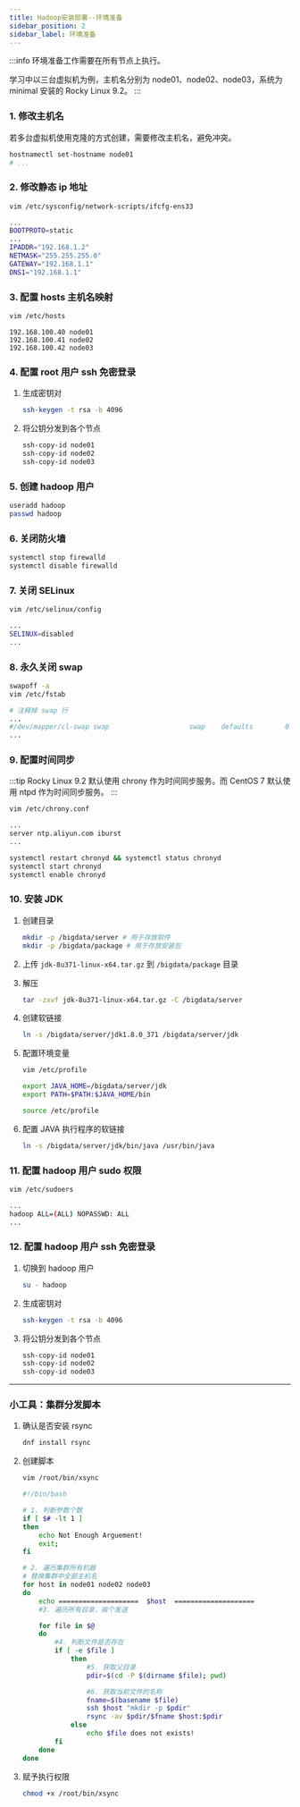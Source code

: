 ```yaml
---
title: Hadoop安装部署--环境准备
sidebar_position: 2
sidebar_label: 环境准备
---
```


:::info
环境准备工作需要在所有节点上执行。

学习中以三台虚拟机为例，主机名分别为 node01、node02、node03，系统为 minimal 安装的 Rocky Linux 9.2。
:::

### 1. 修改主机名

若多台虚拟机使用克隆的方式创建，需要修改主机名，避免冲突。

```bash
hostnamectl set-hostname node01
# ...
```

### 2. 修改静态 ip 地址

```bash
vim /etc/sysconfig/network-scripts/ifcfg-ens33
```

```bash
...
BOOTPROTO=static
...
IPADDR="192.168.1.2"
NETMASK="255.255.255.0"
GATEWAY="192.168.1.1"
DNS1="192.168.1.1"
```


### 3. 配置 hosts 主机名映射

```bash
vim /etc/hosts
```

```
192.168.100.40 node01
192.168.100.41 node02
192.168.100.42 node03
```

### 4. 配置 root 用户 ssh 免密登录

1. 生成密钥对
    ```bash
    ssh-keygen -t rsa -b 4096
    ```

2. 将公钥分发到各个节点
    ```bash
    ssh-copy-id node01
    ssh-copy-id node02
    ssh-copy-id node03
    ```

### 5. 创建 hadoop 用户

```bash
useradd hadoop
passwd hadoop
```

### 6. 关闭防火墙

```bash
systemctl stop firewalld
systemctl disable firewalld
```

### 7. 关闭 SELinux

```bash
vim /etc/selinux/config
```

```bash
...
SELINUX=disabled
...
```

### 8. 永久关闭 swap

```bash
swapoff -a
vim /etc/fstab
```

```bash
# 注释掉 swap 行
...
#/dev/mapper/cl-swap swap                    swap    defaults        0 0
...
```

### 9. 配置时间同步

:::tip
Rocky Linux 9.2 默认使用 chrony 作为时间同步服务。而 CentOS 7 默认使用 ntpd 作为时间同步服务。
:::

```bash
vim /etc/chrony.conf
```

```bash
...
server ntp.aliyun.com iburst
...
```

```bash
systemctl restart chronyd && systemctl status chronyd
systemctl start chronyd
systemctl enable chronyd
```

### 10. 安装 JDK

1. 创建目录
    ```bash
    mkdir -p /bigdata/server # 用于存放软件
    mkdir -p /bigdata/package # 用于存放安装包
    ```

2. 上传 `jdk-8u371-linux-x64.tar.gz` 到 `/bigdata/package` 目录

3. 解压
    ```bash
    tar -zxvf jdk-8u371-linux-x64.tar.gz -C /bigdata/server
    ```

4. 创建软链接
    ```bash
    ln -s /bigdata/server/jdk1.8.0_371 /bigdata/server/jdk
    ```

5. 配置环境变量
    ```bash
    vim /etc/profile
    ```

    ```bash
    export JAVA_HOME=/bigdata/server/jdk
    export PATH=$PATH:$JAVA_HOME/bin
    ```

    ```bash
    source /etc/profile
    ```

6. 配置 JAVA 执行程序的软链接
    ```bash
    ln -s /bigdata/server/jdk/bin/java /usr/bin/java
    ```

### 11. 配置 hadoop 用户 sudo 权限

```bash
vim /etc/sudoers
```

```bash
...
hadoop ALL=(ALL) NOPASSWD: ALL
...
```

### 12. 配置 hadoop 用户 ssh 免密登录

1. 切换到 hadoop 用户
    ```bash
    su - hadoop
    ```

2. 生成密钥对
    ```bash
    ssh-keygen -t rsa -b 4096
    ```

3. 将公钥分发到各个节点
    ```bash
    ssh-copy-id node01
    ssh-copy-id node02
    ssh-copy-id node03
    ```


---

### 小工具：集群分发脚本

1. 确认是否安装 rsync

    ```bash
    dnf install rsync
    ```

2. 创建脚本
    ```bash
    vim /root/bin/xsync
    ```

    ```bash
    #!/bin/bash 
    
    # 1. 判断参数个数 
    if [ $# -lt 1 ] 
    then 
        echo Not Enough Arguement! 
        exit; 
    fi

    # 2. 遍历集群所有机器
    # 替换集群中全部主机名
    for host in node01 node02 node03 
    do 
        echo ====================  $host  ==================== 
        #3. 遍历所有目录，挨个发送 
    
        for file in $@ 
        do 
            #4. 判断文件是否存在 
            if [ -e $file ] 
                then 
                    #5. 获取父目录 
                    pdir=$(cd -P $(dirname $file); pwd) 
    
                    #6. 获取当前文件的名称 
                    fname=$(basename $file) 
                    ssh $host "mkdir -p $pdir" 
                    rsync -av $pdir/$fname $host:$pdir 
                else 
                    echo $file does not exists! 
            fi 
        done 
    done
    ```

3. 赋予执行权限
    ```bash
    chmod +x /root/bin/xsync
    ```